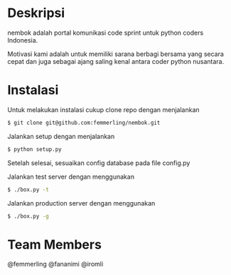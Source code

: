 # Deskripsi
nembok adalah portal komunikasi code sprint untuk python coders
Indonesia.

Motivasi kami adalah untuk memiliki sarana berbagi bersama yang secara
cepat dan juga sebagai ajang saling kenal antara coder python nusantara.

# Instalasi
Untuk melakukan instalasi cukup clone repo dengan menjalankan
```bash
$ git clone git@github.com:femmerling/nembok.git
``` 

Jalankan setup dengan menjalankan 
```bash
$ python setup.py
``` 	

Setelah selesai, sesuaikan config database pada file config.py

Jalankan test server dengan menggunakan 
```bash
$ ./box.py -t
``` 	

Jalankan production server dengan menggunakan
```bash
$ ./box.py -g
``` 

# Team Members
@femmerling @fananimi @iromli
